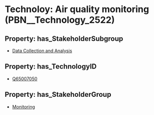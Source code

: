 # Technoloy: __Air quality monitoring__ (PBN__Technology_2522)

## Property: has_StakeholderSubgroup

* [Data Collection and Analysis](PBN__TechSubgroup_162)

## Property: has_TechnologyID

* [Q65007050](Q65007050)

## Property: has_StakeholderGroup

* [Monitoring](PBN__TechGroup_8)

